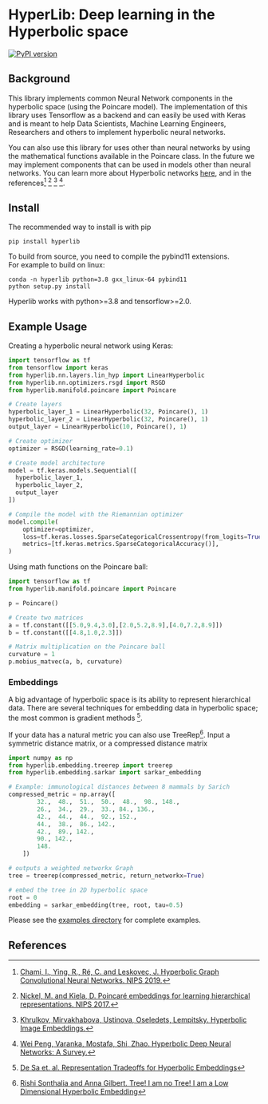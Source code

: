 # HyperLib: Deep learning in the Hyperbolic space

[![PyPI version](https://badge.fury.io/py/hyperlib.svg)](https://badge.fury.io/py/hyperlib)

## Background
This library implements common Neural Network components in the hyperbolic space (using the Poincare model). The implementation of this library uses Tensorflow as a backend and can easily be used with Keras and is meant to help Data Scientists, Machine Learning Engineers, Researchers and others to implement hyperbolic neural networks.

You can also use this library for uses other than neural networks by using the mathematical functions available in the Poincare class. In the future we may implement components that can be used in models other than neural networks. You can learn more about Hyperbolic networks [here](https://www.nalex.ai/post/hyperlib-deep-learning-in-the-hyperbolic-space), and in the references[^1] [^2] [^3] [^4].

## Install
The recommended way to install is with pip
```
pip install hyperlib
```

To build from source, you need to compile the pybind11 extensions.   
For example to build on linux:
```shell
conda -n hyperlib python=3.8 gxx_linux-64 pybind11
python setup.py install
```

Hyperlib works with python>=3.8 and tensorflow>=2.0.

## Example Usage

Creating a hyperbolic neural network using Keras:
```python
import tensorflow as tf
from tensorflow import keras
from hyperlib.nn.layers.lin_hyp import LinearHyperbolic
from hyperlib.nn.optimizers.rsgd import RSGD
from hyperlib.manifold.poincare import Poincare

# Create layers
hyperbolic_layer_1 = LinearHyperbolic(32, Poincare(), 1)
hyperbolic_layer_2 = LinearHyperbolic(32, Poincare(), 1)
output_layer = LinearHyperbolic(10, Poincare(), 1)

# Create optimizer
optimizer = RSGD(learning_rate=0.1)

# Create model architecture
model = tf.keras.models.Sequential([
  hyperbolic_layer_1,
  hyperbolic_layer_2,
  output_layer
])

# Compile the model with the Riemannian optimizer            
model.compile(
    optimizer=optimizer,
    loss=tf.keras.losses.SparseCategoricalCrossentropy(from_logits=True),
    metrics=[tf.keras.metrics.SparseCategoricalAccuracy()],
)

```

Using math functions on the Poincare ball:
```python
import tensorflow as tf
from hyperlib.manifold.poincare import Poincare

p = Poincare()

# Create two matrices
a = tf.constant([[5.0,9.4,3.0],[2.0,5.2,8.9],[4.0,7.2,8.9]])
b = tf.constant([[4.8,1.0,2.3]])

# Matrix multiplication on the Poincare ball
curvature = 1
p.mobius_matvec(a, b, curvature)
```

### Embeddings 
A big advantage of hyperbolic space is its ability to represent hierarchical data. There are several techniques for embedding data in hyperbolic space; the most common is gradient methods [^6].

If your data has a natural metric you can also use TreeRep[^5].
Input a symmetric distance matrix, or a compressed distance matrix 
```python
import numpy as np
from hyperlib.embedding.treerep import treerep
from hyperlib.embedding.sarkar import sarkar_embedding 

# Example: immunological distances between 8 mammals by Sarich
compressed_metric = np.array([ 
        32.,  48.,  51.,  50.,  48.,  98., 148.,  
        26.,  34.,  29.,  33., 84., 136.,  
        42.,  44.,  44.,  92., 152.,  
        44.,  38.,  86., 142.,
        42.,  89., 142.,  
        90., 142., 
        148.
    ])

# outputs a weighted networkx Graph
tree = treerep(compressed_metric, return_networkx=True)

# embed the tree in 2D hyperbolic space
root = 0
embedding = sarkar_embedding(tree, root, tau=0.5)
```

Please see the [examples directory](https://github.com/meiji163/hyperlib/tree/main/examples) for complete examples.

## References
[^1]: [Chami, I., Ying, R., Ré, C. and Leskovec, J. Hyperbolic Graph Convolutional Neural Networks. NIPS 2019.](http://web.stanford.edu/~chami/files/hgcn.pdf)

[^2]: [Nickel, M. and Kiela, D. Poincaré embeddings for learning hierarchical representations. NIPS 2017.](https://papers.nips.cc/paper/2017/hash/59dfa2df42d9e3d41f5b02bfc32229dd-Abstract.html)

[^3]: [Khrulkov, Mirvakhabova, Ustinova, Oseledets, Lempitsky. Hyperbolic Image Embeddings.](https://arxiv.org/pdf/1904.02239.pdf)

[^4]: [Wei Peng, Varanka, Mostafa, Shi, Zhao. Hyperbolic Deep Neural Networks: A Survey.](https://arxiv.org/pdf/2101.04562.pdf)

[^5]: [Rishi Sonthalia and Anna Gilbert. Tree! I am no Tree! I am a Low Dimensional Hyperbolic Embedding](https://arxiv.org/abs/2005.03847)  
[^6]: [De Sa et. al. Representation Tradeoffs for Hyperbolic Embeddings](https://arxiv.org/abs/1804.03329)
